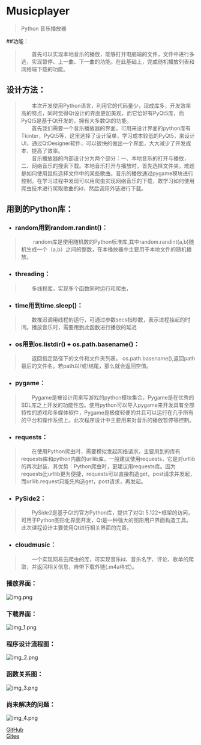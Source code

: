 # Musicplayer
> Python 音乐播放器

##功能：
> &emsp;&emsp;首先可以实现本地音乐的播放，能够打开电脑端的文件，文件中进行多选，实现暂停、上一曲、下一曲的功能。在此基础上，完成随机播放列表和网络端下载的功能。

## 设计方法：
> &emsp;&emsp;本次开发使用Python语言，利用它的代码量少，现成库多，开发效率高的特点，同时觉得Qt设计的界面更加美观，而它恰好有PyQt5库，而PyQt5是基于Qt开发的，拥有大多数Qt的功能。  
>&emsp;&emsp;首先我们需要一个音乐播放器的界面，可用来设计界面的python库有Tkinter，PyQt5等，这里选择了设计简单，学习成本较低的PyQt5，来设计UI，通过QtDesigner软件，可以很快的做出一个界面，大大减少了开发成本，提高了效率。  
>&emsp;&emsp;音乐播放器的内部设计分为两个部分：一、本地音乐的打开与播放，二、网络音乐的搜索下载。本地音乐打开与播放时，首先选择文件夹，难题是如何使用鼠标选择文件中的某些歌曲。音乐的播放通过pygame模块进行控制。在学习过程中发现可以用爬虫实现网络音乐的下载，故学习如何使用爬虫技术进行爬取歌曲的id，然后调用外链进行下载。
## 用到的Python库：

- ### random用到random.randint()：

> &emsp;&emsp; random库是使用随机数的Python标准库,其中random.randint(a,b)随机生成一个（a,b）之间的整数，在本播放器中主要用于本地文件的随机播放。

- ### threading：

> &emsp;&emsp;多线程库，实现多个函数同时运行和爬虫，

- ### time用到time.sleep()：

> &emsp;&emsp;数推迟调用线程的运行，可通过参数secs指秒数，表示进程挂起的时间。播放音乐时，需要用到此函数进行播放的延迟

- ### os用到os.listdir() + os.path.basename()：

> &emsp;&emsp;返回指定路径下的文件和文件夹列表。
> os.path.basename(),返回path最后的文件名。若path以/或\结尾，那么就会返回空值。

- ### pygame：

> &emsp;&emsp;Pygame是被设计用来写游戏的python模块集合，Pygame是在优秀的SDL库之上开发的功能性包。使用python可以导入pygame来开发具有全部特性的游戏和多媒体软件，Pygame是极度轻便的并且可以运行在几乎所有的平台和操作系统上。此次程序设计中主要用来对音乐的播放暂停等控制。

- ### requests：

> &emsp;&emsp;在使用Python爬虫时，需要模拟发起网络请求，主要用到的库有requests库和python内置的urllib库，一般建议使用requests，它是对urllib的再次封装，其优势：Python爬虫时，更建议用requests库。因为requests比urllib更为便捷，requests可以直接构造get，post请求并发起，而urllib.request只能先构造get，post请求，再发起。

- ### PySide2：

> &emsp;&emsp;PySide2是基于Qt的官方Python库，提供了对Qt 5.122+框架的访问，可用于Python图形化界面开发，Qt是一种强大的图形用户界面构造工具。此次课程设计主要使用Qt进行相关界面的完善。

- ### cloudmusic：

> &emsp;&emsp;一个实现网易云爬虫的库，可实现音乐id、音乐名字、评论、歌单的爬取，并返回相关信息，自带下载外链(.m4a格式)。

### 播放界面：
![img.png](img.png)

### 下载界面：
![img_1.png](img_1.png)

### 程序设计流程图：
![img_2.png](img_2.png)

### 函数关系图：
![img_3.png](img_3.png)

### 尚未解决的问题：
![img_4.png](img_4.png)

[GitHub](https://github.com/menghuidream/Musicplayer)  
[Gitee](https://gitee.com/menghuidream/Musicplayer)  
